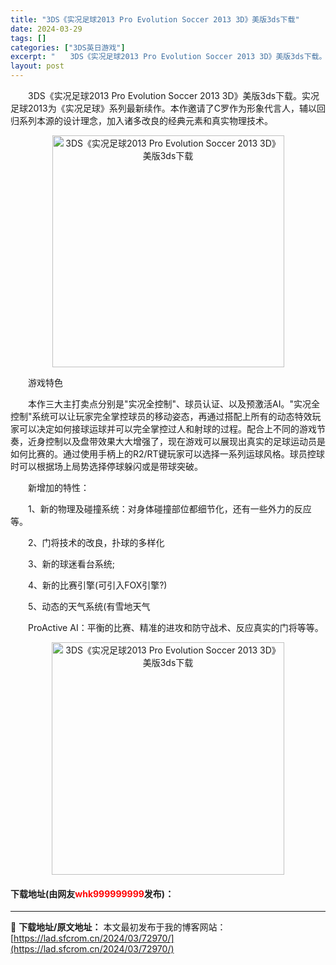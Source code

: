 ```yaml
---
title: "3DS《实况足球2013 Pro Evolution Soccer 2013 3D》美版3ds下载"
date: 2024-03-29
tags: []
categories: ["3DS英日游戏"]
excerpt: "　　3DS《实况足球2013 Pro Evolution Soccer 2013 3D》美版3ds下载。实况足球2013为《实况足球》系列最新续作。本作邀请了C罗作为形象代言人，辅以回归系列本源的设计理念，加入诸多改良的经典元素和真实物理技术。 　　游戏特色 　　本作三大主打卖点分别是&quot;实&hellip;"
layout: post
---
```


 <p>　　3DS《实况足球2013 Pro Evolution Soccer 2013 3D》美版3ds下载。实况足球2013为《实况足球》系列最新续作。本作邀请了C罗作为形象代言人，辅以回归系列本源的设计理念，加入诸多改良的经典元素和真实物理技术。</p> <p align="center"><img align="" border="0" src="https://lad.sfcrom.cn/wp-content/uploads/2024/03/20240329_6606267e79837.png" width="371" alt="3DS《实况足球2013 Pro Evolution Soccer 2013 3D》美版3ds下载" /></p> <p>　　游戏特色</p> <p>　　本作三大主打卖点分别是&quot;实况全控制&quot;、球员认证、以及预激活AI。&quot;实况全控制&quot;系统可以让玩家完全掌控球员的移动姿态，再通过搭配上所有的动态特效玩家可以决定如何接球运球并可以完全掌控过人和射球的过程。配合上不同的游戏节奏，近身控制以及盘带效果大大增强了，现在游戏可以展现出真实的足球运动员是如何比赛的。通过使用手柄上的R2/RT键玩家可以选择一系列运球风格。球员控球时可以根据场上局势选择停球躲闪或是带球突破。</p> <p>　　新增加的特性：</p> <p>　　1、新的物理及碰撞系统：对身体碰撞部位都细节化，还有一些外力的反应等。</p> <p>　　2、门将技术的改良，扑球的多样化</p> <p>　　3、新的球迷看台系统;</p> <p>　　4、新的比赛引擎(可引入FOX引擎?)</p> <p>　　5、动态的天气系统(有雪地天气</p> <p>　　ProActive AI：平衡的比赛、精准的进攻和防守战术、反应真实的门将等等。</p> <p align="center"><img align="" border="0" src="https://lad.sfcrom.cn/wp-content/uploads/2024/03/20240329_6606267f5bba8.png" width="372" alt="3DS《实况足球2013 Pro Evolution Soccer 2013 3D》美版3ds下载" /></p> <p><h4>下载地址(由网友<font color="red">whk999999999</font>发布)：</h4></p> 

---
📖 **下载地址/原文地址：** 本文最初发布于我的博客网站：[https://lad.sfcrom.cn/2024/03/72970/](https://lad.sfcrom.cn/2024/03/72970/)
